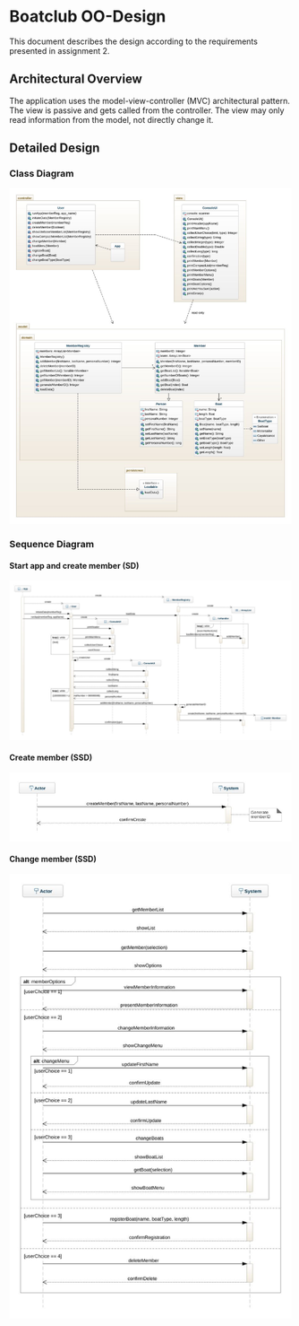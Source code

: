 # Boatclub OO-Design
This document describes the design according to the requirements presented in assignment 2.

## Architectural Overview
The application uses the model-view-controller (MVC) architectural pattern. The view is passive and gets called from the controller. The view may only read information from the model, not directly change it.

## Detailed Design
### Class Diagram
<img src="/img/class-diagram.jpeg" width="650">

### Sequence Diagram
#### Start app and create member (SD)
<img src="/img/SD_startapp_createMember.jpeg" width="650">

#### Create member (SSD)
<img src="/img/SSD_createMember.jpeg" width="650">

#### Change member (SSD)
<img src="/img/SSD_changeMember.jpeg" width="650">